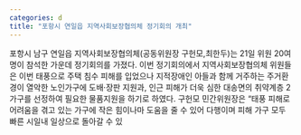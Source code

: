 ```yaml
---
categories: d
title: "포항시 연일읍 지역사회보장협의체 정기회의 개최"
---
```

포항시 남구 연일읍 지역사회보장협의체(공동위원장 구헌모,최한두)는 21일 위원 20여명이 참석한 가운데 정기회의를 가졌다. 이번 정기회의에서 지역사회보장협의체 위원들은 이번 태풍으로 주택 침수 피해를 입었으나 지적장애인 아들과 함께 거주하는 주거환경이 열악한 노인가구에 도배·장판 지원과, 인근 피해가 더욱 심한 대송면의 취약계층 2가구를 선정하여 필요한 물품지원을 하기로 하였다. 구헌모 민간위원장은 “태풍 피해로 어려움을 겪고 있는 가구에 작은 힘이나마 도움을 줄 수 있어 다행이며 피해 가구 모두 빠른 시일내 일상으로 돌아갈 수 있